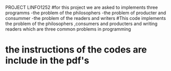PROJECT LINFO1252
#for this project we are asked to implements three programms
-the problem of the philosophers
-the problem of producter and consummer
-the problem of the readers and writers
#This code implements the problem of the philosophers ,consumers and producters and writing readers which are three common problems in programming
# the instructions of the codes are include in the pdf's 
